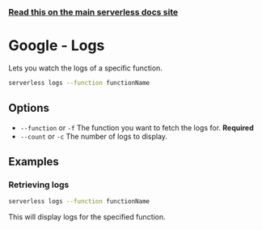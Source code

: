 <!--
title: Google Cloud Functions Serverless logs command
menuText: logs
menuOrder: 9
description: View logs of your Google Cloud Functions Function within your terminal using the Serverless Framework
layout: Doc
-->

<!-- DOCS-SITE-LINK:START automatically generated  -->
### [Read this on the main serverless docs site](https://www.serverless.com/framework/docs/providers/google/cli-reference/logs)
<!-- DOCS-SITE-LINK:END -->

# Google - Logs

Lets you watch the logs of a specific function.

```bash
serverless logs --function functionName
```

## Options

- `--function` or `-f` The function you want to fetch the logs for. **Required**
- `--count` or `-c` The number of logs to display.

## Examples

### Retrieving logs

```bash
serverless logs --function functionName
```

This will display logs for the specified function.
